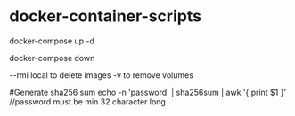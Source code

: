 # docker-container-scripts

docker-compose up -d

docker-compose down

--rmi local to delete images
-v to remove volumes

#Generate sha256 sum
echo -n 'password' | sha256sum | awk '{ print $1 }' //password must be min 32 character long